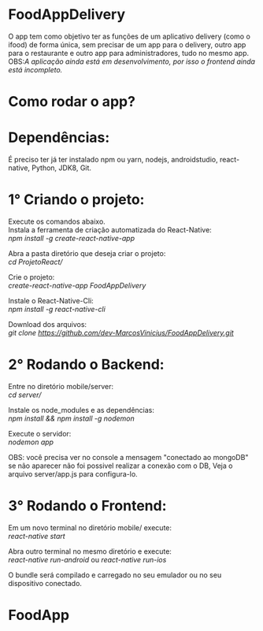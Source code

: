 # FoodAppDelivery
O app tem como objetivo ter as funções de um aplicativo delivery (como o ifood) de forma única, sem precisar de um app para o delivery, outro app para o restaurante e outro app para administradores, tudo no mesmo app.<br>
OBS:*A aplicação ainda está em desenvolvimento, por isso o frontend ainda está incompleto.*

# Como rodar o app?
# Dependências:
É preciso ter já ter instalado npm ou yarn, nodejs, androidstudio, react-native,  Python, JDK8, Git.
# 1° Criando o projeto:
Execute os comandos abaixo.<br>
Instala a ferramenta de criação automatizada do React-Native:<br>
*npm install -g create-react-native-app*

Abra a pasta diretório que deseja criar o projeto:<br>
*cd ProjetoReact/*

Crie o projeto:<br>
*create-react-native-app FoodAppDelivery*

Instale o React-Native-Cli:<br>
*npm install -g react-native-cli*

Download dos arquivos:<br>
*git clone https://github.com/dev-MarcosVinicius/FoodAppDelivery.git*

# 2° Rodando o Backend:<br>
Entre no diretório mobile/server:<br>
*cd server/*

Instale os node_modules e as dependências:<br>
*npm install && npm install -g nodemon*<br>

Execute o servidor:<br>
*nodemon app*

OBS: você precisa ver no console a mensagem "conectado ao mongoDB" se não aparecer não foi possivel realizar a conexão com o DB, Veja o arquivo server/app.js para configura-lo.

# 3° Rodando o Frontend:<br>
Em um novo terminal no diretório mobile/ execute:<br>
*react-native start*

Abra outro terminal no mesmo diretório e execute:<br>
*react-native run-android* ou *react-native run-ios*

O bundle será compilado e carregado no seu emulador ou no seu dispositivo conectado.
# FoodApp
